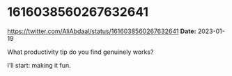 # 1616038560267632641
https://twitter.com/AliAbdaal/status/1616038560267632641
**Date:** 2023-01-19

What productivity tip do you find genuinely works?

I’ll start: making it fun.

